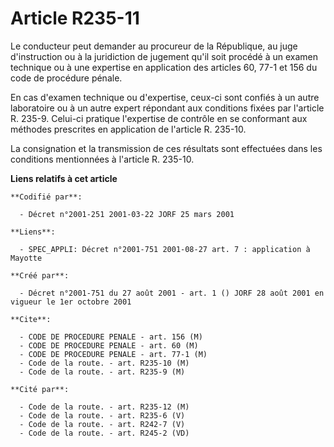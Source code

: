 # Article R235-11

Le conducteur peut demander au procureur de la République, au juge d'instruction ou à la juridiction de jugement qu'il soit
procédé à un examen technique ou à une expertise en application des articles 60, 77-1 et 156 du code de procédure pénale.

En cas d'examen technique ou d'expertise, ceux-ci sont confiés à un autre laboratoire ou à un autre expert répondant aux
conditions fixées par l'article R. 235-9. Celui-ci pratique l'expertise de contrôle en se conformant aux méthodes prescrites
en application de l'article R. 235-10.

La consignation et la transmission de ces résultats sont effectuées dans les conditions mentionnées à l'article R. 235-10.

**Liens relatifs à cet article**

	**Codifié par**:

	  - Décret n°2001-251 2001-03-22 JORF 25 mars 2001

	**Liens**:

	  - SPEC_APPLI: Décret n°2001-751 2001-08-27 art. 7 : application à Mayotte

	**Créé par**:

	  - Décret n°2001-751 du 27 août 2001 - art. 1 () JORF 28 août 2001 en vigueur le 1er octobre 2001

	**Cite**:

	  - CODE DE PROCEDURE PENALE - art. 156 (M)
	  - CODE DE PROCEDURE PENALE - art. 60 (M)
	  - CODE DE PROCEDURE PENALE - art. 77-1 (M)
	  - Code de la route. - art. R235-10 (M)
	  - Code de la route. - art. R235-9 (M)

	**Cité par**:

	  - Code de la route. - art. R235-12 (M)
	  - Code de la route. - art. R235-6 (V)
	  - Code de la route. - art. R242-7 (V)
	  - Code de la route. - art. R245-2 (VD)
